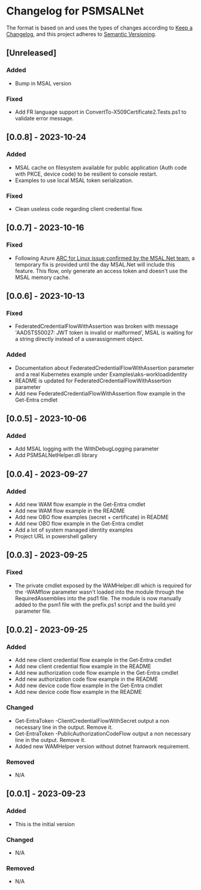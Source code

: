 # Changelog for PSMSALNet

The format is based on and uses the types of changes according to [Keep a Changelog](https://keepachangelog.com/en/1.0.0/),
and this project adheres to [Semantic Versioning](https://semver.org/spec/v2.0.0.html).

## [Unreleased]

### Added

- Bump in MSAL version

### Fixed

-  Add FR language support in ConvertTo-X509Certificate2.Tests.ps1 to validate error message.

## [0.0.8] - 2023-10-24

### Added

- MSAL cache on filesystem available for public application (Auth code with PKCE, device code) to be resilient to console restart.
- Examples to use local MSAL token serialization.

### Fixed

- Clean useless code regarding client credential flow.

## [0.0.7] - 2023-10-16

### Fixed

- Following Azure [ARC for Linux issue confirmed by the MSAL.Net team](https://github.com/AzureAD/microsoft-authentication-library-for-dotnet/issues/4358), a temporary fix is provided until the day MSAL.Net will include this feature. This flow, only generate an access token and doesn't use the MSAL memory cache.
 
## [0.0.6] - 2023-10-13

### Fixed

- FederatedCredentialFlowWithAssertion was broken with message 'AADSTS50027: JWT token is invalid or malformed', MSAL is waiting for a string directly instead of a userassignment object.

### Added

- Documentation about FederatedCredentialFlowWithAssertion parameter and a real Kubernetes example under Examples\aks-workloadidentity
- README is updated for FederatedCredentialFlowWithAssertion parameter
- Add new FederatedCredentialFlowWithAssertion flow example in the Get-Entra cmdlet

## [0.0.5] - 2023-10-06

### Added

- Add MSAL logging with the WithDebugLogging parameter
- Add PSMSALNetHelper.dll library

## [0.0.4] - 2023-09-27

### Added

- Add new WAM flow example in the Get-Entra cmdlet
- Add new WAM flow example in the README
- Add new OBO flow examples (secret + certificate) in README
- Add new OBO flow example in the Get-Entra cmdlet
- Add a lot of system managed identity examples
- Project URL in powershell gallery

## [0.0.3] - 2023-09-25

### Fixed

- The private cmdlet exposed by the WAMHelper.dll which is required for the -WAMflow parameter wasn't loaded into the module through the RequiredAssemblies into the psd1 file. The module is now manually added to the psm1 file with the prefix.ps1 script and the build.yml parameter file.

## [0.0.2] - 2023-09-25

### Added

- Add new client credential flow example in the Get-Entra cmdlet
- Add new client credential flow example in the README
- Add new authorization code flow example in the Get-Entra cmdlet
- Add new authorization code flow example in the README
- Add new device code flow example in the Get-Entra cmdlet
- Add new device code flow example in the README

### Changed

- Get-EntraToken -ClientCredentialFlowWithSecret output a non necessary line in the output. Remove it.
- Get-EntraToken -PublicAuthorizationCodeFlow output a non necessary line in the output. Remove it.
- Added new WAMHelper version without dotnet framwork requirement.

### Removed

- N/A

## [0.0.1] - 2023-09-23

### Added

- This is the initial version

### Changed

- N/A

### Removed

- N/A

